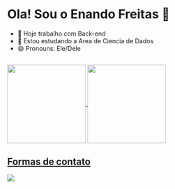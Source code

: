 <h1> Ola! Sou o Enando Freitas 👋 </h1>

- 🔭 Hoje trabalho com Back-end
- 🌱 Estou estudando a Area de Ciencia de Dados
- 😄 Pronouns: Ele/Dele

##

<div>
  <a href="https://github.com/Ernan21"</a>
  <img height="180cm" align="center" src="https://github-readme-stats.vercel.app/api?username=Ernan21&show_icons=true&theme=dracula" />
  <img height="180cm" align="center" src="https://github-readme-stats.vercel.app/api/top-langs?username=Ernan21&theme=dracula&layout=compact&langs_count=8&card_width=320" />
</div>

<div>
  <h2>Formas de contato</h2>
  <a href="https://api.whatsapp.com/send?phone=8592477663"><img src="https://img.shields.io/badge/WhatsApp-25D366?style=for-the-badge&logo=whatsapp&logoColor=white"></a>
  <!--   <a href=""><img src="https://img.shields.io/badge/Gmail-D14836?style=for-the-badge&logo=gmail&logoColor=white"></a> -->
</div>

